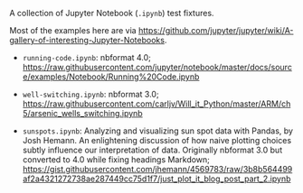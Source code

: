 A collection of Jupyter Notebook (`.ipynb`) test fixtures.

Most of the examples here are via https://github.com/jupyter/jupyter/wiki/A-gallery-of-interesting-Jupyter-Notebooks.

- `running-code.ipynb`: nbformat 4.0; https://raw.githubusercontent.com/jupyter/notebook/master/docs/source/examples/Notebook/Running%20Code.ipynb

- `well-switching.ipynb`: nbformat 3.0; https://raw.githubusercontent.com/carljv/Will_it_Python/master/ARM/ch5/arsenic_wells_switching.ipynb

- `sunspots.ipynb`: Analyzing and visualizing sun spot data with Pandas, by Josh Hemann. An enlightening discussion of how naive plotting choices subtly influence our interpretation of data. Originally nbformat 3.0 but converted to 4.0 while fixing headings Markdown; https://gist.githubusercontent.com/jhemann/4569783/raw/3b8b564499af2a4321272738ae287449cc75d1f7/just_plot_it_blog_post_part_2.ipynb
